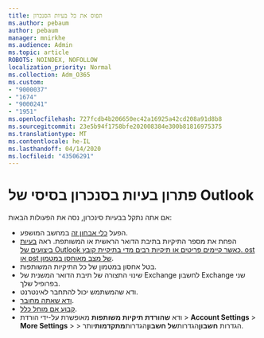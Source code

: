 ```yaml
---
title: תפוס את כל בעיות הסנכרון
ms.author: pebaum
author: pebaum
manager: mnirkhe
ms.audience: Admin
ms.topic: article
ROBOTS: NOINDEX, NOFOLLOW
localization_priority: Normal
ms.collection: Adm_O365
ms.custom:
- "9000037"
- "1674"
- "9000241"
- "1951"
ms.openlocfilehash: 727fcdb4b206650ec42a16925a42cd208a91d8b8
ms.sourcegitcommit: 23e5b94f1758bfe202008384e300b81816975375
ms.translationtype: MT
ms.contentlocale: he-IL
ms.lasthandoff: 04/14/2020
ms.locfileid: "43506291"
---
```

# <a name="basic-outlook-sync-troubleshooting"></a>פתרון בעיות בסנכרון בסיסי של Outlook

אם אתה נתקל בבעיות סינכרון, נסה את הפעולות הבאות:

- הפעל [כלי אבחון זה](https://aka.ms/sara-outlooksendreceive) במחשב המושפע.
- הפחת את מספר התיקיות בתיבת הדואר הראשית או המשותפת. ראה [בעיות ביצועים של Outlook כאשר קיימים פריטים או תיקיות רבים מדי בתיקיית קובץ. ost או pst של מצב מאוחסן במטמון](https://support.microsoft.com/help/2768656/outlook-performance-issues-when-there-are-too-many-items-or-folders-in).
- בטל אחסון במטמון של כל התיקיות המשותפות.
- שינוי התצורה של תיבת הדואר המשנית של Exchange לחשבון Exchange שני בפרופיל שלך.
- ודא שהמשתמש יכול להתחבר לאינטרנט. 
- [ודא שאתה מחובר](https://support.office.com/article/2460e4a8-16c7-47fc-b204-b1549275aac9).
- [קבוע אם מוחל כלל](https://support.office.com/article/C24F5DEA-9465-4DF4-AD17-A50704D66C59).
- ודא **שהורדת תיקיות משותפות** מאופשרת על-ידי הורדת > **Account Settings** > **More Settings** >  > הגדרות **חשבון**הגדרות**של חשבון**הגדרות**מתקדמות**יותר.
